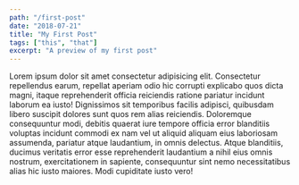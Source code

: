 ```yaml
---
path: "/first-post"
date: "2018-07-21"
title: "My First Post"
tags: ["this", "that"]
excerpt: "A preview of my first post"
---
```


Lorem ipsum dolor sit amet consectetur adipisicing elit. Consectetur repellendus earum, repellat aperiam odio hic corrupti explicabo quos dicta magni, itaque reprehenderit officia reiciendis ratione pariatur incidunt laborum ea iusto! Dignissimos sit temporibus facilis adipisci, quibusdam libero suscipit dolores sunt quos rem alias reiciendis. Doloremque consequuntur modi, debitis quaerat iure tempore officia error blanditiis voluptas incidunt commodi ex nam vel ut aliquid aliquam eius laboriosam assumenda, pariatur atque laudantium, in omnis delectus. Atque blanditiis, ducimus veritatis error esse reprehenderit laudantium a nihil eius omnis nostrum, exercitationem in sapiente, consequuntur sint nemo necessitatibus alias hic iusto maiores. Modi cupiditate iusto vero!
